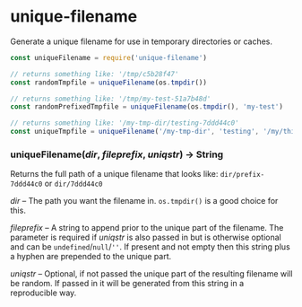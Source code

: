 unique-filename
===============

Generate a unique filename for use in temporary directories or caches.

```js
const uniqueFilename = require('unique-filename')

// returns something like: '/tmp/c5b28f47'
const randomTmpfile = uniqueFilename(os.tmpdir())

// returns something like: '/tmp/my-test-51a7b48d'
const randomPrefixedTmpfile = uniqueFilename(os.tmpdir(), 'my-test')

// returns something like: '/my-tmp-dir/testing-7ddd44c0'
const uniqueTmpfile = uniqueFilename('/my-tmp-dir', 'testing', '/my/thing/to/uniq/on')
```

### uniqueFilename(*dir*, *fileprefix*, *uniqstr*) → String

Returns the full path of a unique filename that looks like:
`dir/prefix-7ddd44c0`
or `dir/7ddd44c0`

*dir* – The path you want the filename in. `os.tmpdir()` is a good choice for this.

*fileprefix* – A string to append prior to the unique part of the filename.
The parameter is required if *uniqstr* is also passed in but is otherwise
optional and can be `undefined`/`null`/`''`. If present and not empty
then this string plus a hyphen are prepended to the unique part.

*uniqstr* – Optional, if not passed the unique part of the resulting
filename will be random.  If passed in it will be generated from this string
in a reproducible way.

